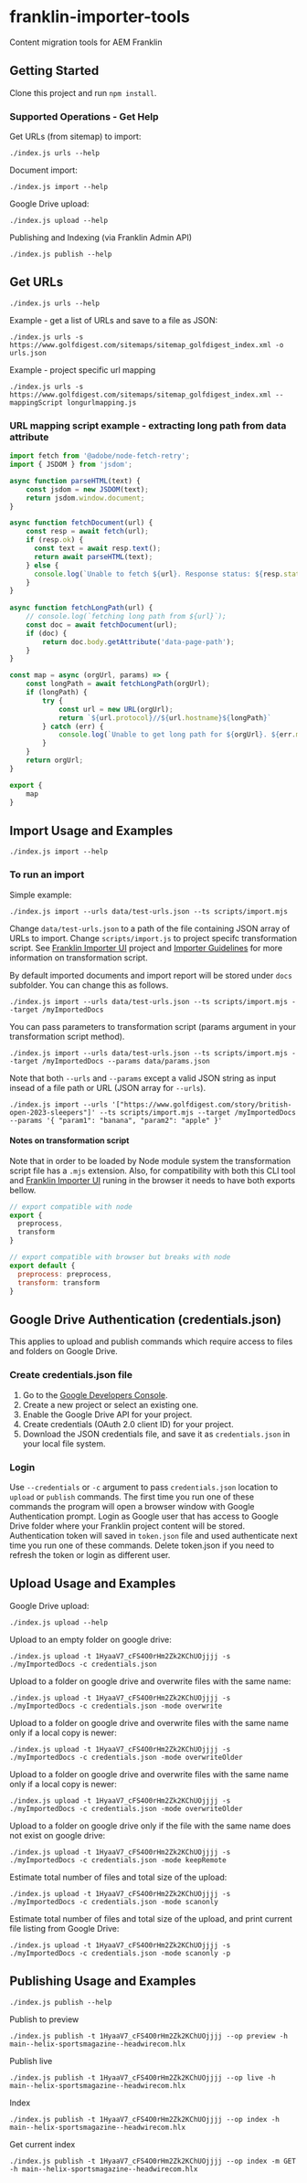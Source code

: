 # franklin-importer-tools
Content migration tools for AEM Franklin

## Getting Started

Clone this project and run `npm install`.

### Supported Operations - Get Help 

Get URLs (from sitemap) to import:
```
./index.js urls --help
```

Document import:
```
./index.js import --help
```

Google Drive upload:
```
./index.js upload --help
```

Publishing and Indexing (via Franklin Admin API)
```
./index.js publish --help
```   

## Get URLs

```
./index.js urls --help
```

Example - get a list of URLs and save to a file as JSON:
```
./index.js urls -s https://www.golfdigest.com/sitemaps/sitemap_golfdigest_index.xml -o urls.json
```

Example - project specific url mapping
```
./index.js urls -s https://www.golfdigest.com/sitemaps/sitemap_golfdigest_index.xml --mappingScript longurlmapping.js
```

### URL mapping script example - extracting long path from data attribute
```javascript
import fetch from '@adobe/node-fetch-retry';
import { JSDOM } from 'jsdom';

async function parseHTML(text) {
    const jsdom = new JSDOM(text);
    return jsdom.window.document;
}

async function fetchDocument(url) {
    const resp = await fetch(url);
    if (resp.ok) {
      const text = await resp.text();
      return await parseHTML(text);
    } else {
      console.log(`Unable to fetch ${url}. Response status: ${resp.status}`);
    }
}
  
async function fetchLongPath(url) {
    // console.log(`fetching long path from ${url}`);
    const doc = await fetchDocument(url);
    if (doc) {
        return doc.body.getAttribute('data-page-path');
    }
}

const map = async (orgUrl, params) => {
    const longPath = await fetchLongPath(orgUrl); 
    if (longPath) {
        try {
            const url = new URL(orgUrl);
            return `${url.protocol}//${url.hostname}${longPath}`
        } catch (err) {
            console.log(`Unable to get long path for ${orgUrl}. ${err.message}`);
        }
    }
    return orgUrl;
}

export {
    map
}
```

## Import Usage and Examples

```
./index.js import --help
```

### To run an import
Simple example:
```
./index.js import --urls data/test-urls.json --ts scripts/import.mjs
```
Change `data/test-urls.json` to a path of the file containing JSON array of URLs to import. Change `scripts/import.js` to project specifc transformation script. 
See [Franklin Importer UI](https://github.com/adobe/helix-importer-ui) project and [Importer Guidelines](https://github.com/adobe/helix-importer-ui/blob/main/importer-guidelines.md)
for more information on transformation script.

By default imported documents and import report will be stored under `docs` subfolder. You can change this as follows.
```
./index.js import --urls data/test-urls.json --ts scripts/import.mjs --target /myImportedDocs
```

You can pass parameters to transformation script (params argument in your transformation script method).
```
./index.js import --urls data/test-urls.json --ts scripts/import.mjs --target /myImportedDocs --params data/params.json
```

Note that both ```--urls``` and ```--params``` except a valid JSON string as input insead of a file path or URL (JSON array for ```--urls```).
```
./index.js import --urls '["https://www.golfdigest.com/story/british-open-2023-sleepers"]' --ts scripts/import.mjs --target /myImportedDocs --params '{ "param1": "banana", "param2": "apple" }'
```

#### Notes on transformation script
Note that in order to be loaded by Node module system the transformation script file has a `.mjs` extension. 
Also, for compatibility with both this CLI tool and [Franklin Importer UI](https://github.com/adobe/helix-importer-ui) runing in the browser it needs to have both exports bellow.
```javascript
// export compatible with node
export {
  preprocess,
  transform
}

// export compatible with browser but breaks with node
export default {
  preprocess: preprocess,
  transform: transform
}
```

## Google Drive Authentication (credentials.json)

This applies to upload and publish commands which require access to files and folders on Google Drive. 

### Create credentials.json file 

1. Go to the [Google Developers Console](https://console.cloud.google.com).
2. Create a new project or select an existing one.
3. Enable the Google Drive API for your project.
4. Create credentials (OAuth 2.0 client ID) for your project.
5. Download the JSON credentials file, and save it as ```credentials.json``` in your local file system.

### Login

Use  ```--credentials``` or ```-c``` argument to pass  ```credentials.json``` location to ```upload``` or ```publish``` commands. The first time you run one of these commands the program will open a browser window with Google Authentication prompt. Login as Google user that has access to Google Drive folder where your Franklin project content will be stored. Authentication token will saved in ```token.json``` file and used authenticate next time you run one of these commands. Delete token.json if you need to refresh the token or login as different user. 

## Upload Usage and Examples

Google Drive upload:

```
./index.js upload --help
```

Upload to an empty folder on google drive:
```
./index.js upload -t 1HyaaV7_cFS4O0rHm2Zk2KChUOjjjj -s ./myImportedDocs -c credentials.json
```

Upload to a folder on google drive and overwrite files with the same name:
```
./index.js upload -t 1HyaaV7_cFS4O0rHm2Zk2KChUOjjjj -s ./myImportedDocs -c credentials.json -mode overwrite
```

Upload to a folder on google drive and overwrite files with the same name only if a local copy is newer:
```
./index.js upload -t 1HyaaV7_cFS4O0rHm2Zk2KChUOjjjj -s ./myImportedDocs -c credentials.json -mode overwriteOlder
```

Upload to a folder on google drive and overwrite files with the same name only if a local copy is newer:
```
./index.js upload -t 1HyaaV7_cFS4O0rHm2Zk2KChUOjjjj -s ./myImportedDocs -c credentials.json -mode overwriteOlder
```

Upload to a folder on google drive only if the file with the same name does not exist on google drive:
```
./index.js upload -t 1HyaaV7_cFS4O0rHm2Zk2KChUOjjjj -s ./myImportedDocs -c credentials.json -mode keepRemote
```

Estimate total number of files and total size of the upload:
```
./index.js upload -t 1HyaaV7_cFS4O0rHm2Zk2KChUOjjjj -s ./myImportedDocs -c credentials.json -mode scanonly
```

Estimate total number of files and total size of the upload, and print current file listing from Google Drive:
```
./index.js upload -t 1HyaaV7_cFS4O0rHm2Zk2KChUOjjjj -s ./myImportedDocs -c credentials.json -mode scanonly -p
```

## Publishing Usage and Examples

```
./index.js publish --help
``` 

Publish to preview
```
./index.js publish -t 1HyaaV7_cFS4O0rHm2Zk2KChUOjjjj --op preview -h main--helix-sportsmagazine--headwirecom.hlx
``` 

Publish live
```
./index.js publish -t 1HyaaV7_cFS4O0rHm2Zk2KChUOjjjj --op live -h main--helix-sportsmagazine--headwirecom.hlx
``` 

Index
```
./index.js publish -t 1HyaaV7_cFS4O0rHm2Zk2KChUOjjjj --op index -h main--helix-sportsmagazine--headwirecom.hlx
``` 

Get current index
```
./index.js publish -t 1HyaaV7_cFS4O0rHm2Zk2KChUOjjjj --op index -m GET -h main--helix-sportsmagazine--headwirecom.hlx
``` 